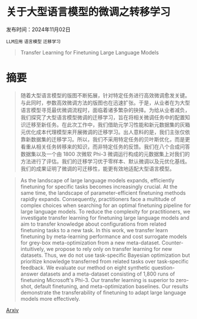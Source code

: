 # 关于大型语言模型的微调之转移学习

发布时间：2024年11月02日

`LLM应用` `语言模型` `迁移学习`

> Transfer Learning for Finetuning Large Language Models

# 摘要

> 随着大型语言模型的版图不断拓展，针对特定任务进行高效微调愈发关键。与此同时，参数高效微调方法的版图也在迅速扩张。于是，从业者在为大型语言模型寻觅最优微调流程时，面临着诸多繁杂的抉择。为给从业者减负，我们探究了大型语言模型微调的迁移学习，旨在将相关微调任务中的配置知识迁移至新任务。在此次工作中，我们借助元学习性能和新元数据集的灰箱元优化成本代理模型来开展微调的迁移学习。出人意料的是，我们主张仅依靠新数据集的迁移学习。所以，我们不采用特定任务的贝叶斯优化，而是更看重从相关任务转移来的知识，而非特定任务的反馈。我们在八个合成问答数据集以及一个由 1800 次微软 Phi-3 微调运行构成的元数据集上对我们的方法进行了评估。我们的迁移学习优于零样本、默认微调以及元优化基线。我们的成果证明了微调的可迁移性，能更有效地适配大型语言模型。

> As the landscape of large language models expands, efficiently finetuning for specific tasks becomes increasingly crucial. At the same time, the landscape of parameter-efficient finetuning methods rapidly expands. Consequently, practitioners face a multitude of complex choices when searching for an optimal finetuning pipeline for large language models. To reduce the complexity for practitioners, we investigate transfer learning for finetuning large language models and aim to transfer knowledge about configurations from related finetuning tasks to a new task. In this work, we transfer learn finetuning by meta-learning performance and cost surrogate models for grey-box meta-optimization from a new meta-dataset. Counter-intuitively, we propose to rely only on transfer learning for new datasets. Thus, we do not use task-specific Bayesian optimization but prioritize knowledge transferred from related tasks over task-specific feedback. We evaluate our method on eight synthetic question-answer datasets and a meta-dataset consisting of 1,800 runs of finetuning Microsoft's Phi-3. Our transfer learning is superior to zero-shot, default finetuning, and meta-optimization baselines. Our results demonstrate the transferability of finetuning to adapt large language models more effectively.

[Arxiv](https://arxiv.org/abs/2411.01195)
